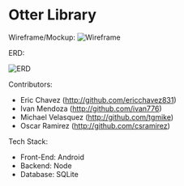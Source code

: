 # Otter Library

Wireframe/Mockup:
![Wireframe](https://i.imgur.com/5pbnA8b.png)

ERD:

![ERD](https://i.imgur.com/ezlvHRB.png)

Contributors: 
* Eric Chavez (http://github.com/ericchavez831)
* Ivan Mendoza (http://github.com/ivan776)
* Michael Velasquez (http://github.com/tgmike)
* Oscar Ramirez (http://github.com/csramirez)

Tech Stack:
* Front-End: Android
* Backend: Node
* Database: SQLite
